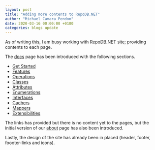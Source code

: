 ```yaml
---
layout: post
title: "Adding more contents to RepoDB.NET"
author: "Michael Camara Pendon"
date: 2020-03-16 00:00:00 +0100
categories: blogs update
---
```


As of writing this, I am busy working with [RepoDB.NET](http://repodb.net) site; providing contents to each page.

The [docs](/docs) page has been introduced with the following sections.

- [Get Started](/docs#get-started)
- [Features](/docs#features)
- [Operations](/docs#operations)
- [Classes](/docs#classes)
- [Attributes](/docs#attributes)
- [Enumerations](/docs#enumerations)
- [Interfaces](/docs#interfaces)
- [Cachers](/docs#cachers)
- [Mappers](/docs#mappers)
- [Extensibilities](/docs#extensibilities)

The links has provided but there is no content yet to the pages, but the initial version of our [about](/about) page has also been introduced.

Lastly, the design of the site has already been in placed (header, footer, foooter-links and icons).